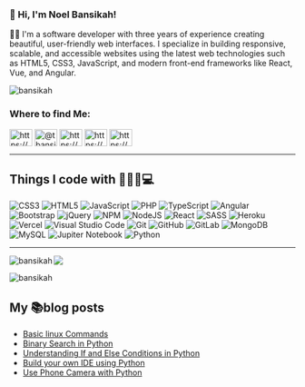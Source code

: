 ### 👋 Hi, I'm Noel Bansikah!

👨‍💻 I'm a software developer with three years of experience creating beautiful, user-friendly web interfaces. I specialize in building responsive, scalable, and accessible websites using the latest web technologies such as HTML5, CSS3, JavaScript, and modern front-end frameworks like React, Vue, and Angular.


<p align="left"> <img src="https://komarev.com/ghpvc/?username=bansikah&label=Profile%20views&color=0e75b6&style=flat" alt="bansikah" /> </p>

<h3 align="left">Where to find Me:</h3>
<p align="left">
<a href="https://dev.to/https://dev.to/bansikah" target="blank"><img align="center" src="https://raw.githubusercontent.com/rahuldkjain/github-profile-readme-generator/master/src/images/icons/Social/devto.svg" alt="https://dev.to/bansikah" height="30" width="40" /></a>
<a href="https://twitter.com/@tbansikah" target="blank"><img align="center" src="https://raw.githubusercontent.com/rahuldkjain/github-profile-readme-generator/master/src/images/icons/Social/twitter.svg" alt="@tbansikah" height="30" width="40" /></a>
<a href="https://linkedin.com/in/https://www.linkedin.com/feed/update/urn:li:share:7074558452550770688/" target="blank"><img align="center" src="https://raw.githubusercontent.com/rahuldkjain/github-profile-readme-generator/master/src/images/icons/Social/linked-in-alt.svg" alt="https://www.linkedin.com/feed/update/urn:li:share:7074558452550770688/" height="30" width="40" /></a>
<a href="https://hashnode.com/https://hashnode.com/edit/" target="blank"><img align="center" src="https://raw.githubusercontent.com/rahuldkjain/github-profile-readme-generator/master/src/images/icons/Social/hashnode.svg" alt="https://hashnode.com/edit/" height="30" width="40" /></a>
<a href="https://medium.com/https://medium.com/@tandapnoelbansikah/" target="blank"><img align="center" src="https://raw.githubusercontent.com/rahuldkjain/github-profile-readme-generator/master/src/images/icons/Social/medium.svg" alt="https://medium.com/@tandapnoelbansikah/" height="30" width="40" /></a>
</p>


---
## Things I code with 👨🏾‍💻💻

![CSS3](https://img.shields.io/badge/css3-%231572B6.svg?style=for-the-badge&logo=css3&logoColor=white) ![HTML5](https://img.shields.io/badge/html5-%23E34F26.svg?style=for-the-badge&logo=html5&logoColor=white) ![JavaScript](https://img.shields.io/badge/javascript-%23323330.svg?style=for-the-badge&logo=javascript&logoColor=%23F7DF1E) ![PHP](https://img.shields.io/badge/php-%23777BB4.svg?style=for-the-badge&logo=php&logoColor=white) ![TypeScript](https://img.shields.io/badge/typescript-%23007ACC.svg?style=for-the-badge&logo=typescript&logoColor=white) ![Angular](https://img.shields.io/badge/angular-%23DD0031.svg?style=for-the-badge&logo=angular&logoColor=white) ![Bootstrap](https://img.shields.io/badge/bootstrap-%23563D7C.svg?style=for-the-badge&logo=bootstrap&logoColor=white) ![jQuery](https://img.shields.io/badge/jquery-%230769AD.svg?style=for-the-badge&logo=jquery&logoColor=white) ![NPM](https://img.shields.io/badge/NPM-%23000000.svg?style=for-the-badge&logo=npm&logoColor=white) ![NodeJS](https://img.shields.io/badge/node.js-6DA55F?style=for-the-badge&logo=node.js&logoColor=white) ![React](https://img.shields.io/badge/react-%2320232a.svg?style=for-the-badge&logo=react&logoColor=%2361DAFB) ![SASS](https://img.shields.io/badge/SASS-hotpink.svg?style=for-the-badge&logo=SASS&logoColor=white) ![Heroku](https://img.shields.io/badge/heroku-%23430098.svg?style=for-the-badge&logo=heroku&logoColor=white) ![Vercel](https://img.shields.io/badge/vercel-%23000000.svg?style=for-the-badge&logo=vercel&logoColor=white) ![Visual Studio Code](https://img.shields.io/badge/Visual%20Studio%20Code-0078d7.svg?style=for-the-badge&logo=visual-studio-code&logoColor=white) ![Git](https://img.shields.io/badge/git-%23F05033.svg?style=for-the-badge&logo=git&logoColor=white) ![GitHub](https://img.shields.io/badge/github-%23121011.svg?style=for-the-badge&logo=github&logoColor=white) ![GitLab](https://img.shields.io/badge/gitlab-%23181717.svg?style=for-the-badge&logo=gitlab&logoColor=white) ![MongoDB](https://img.shields.io/badge/MongoDB-%234ea94b.svg?style=for-the-badge&logo=mongodb&logoColor=white) ![MySQL](https://img.shields.io/badge/mysql-%2300f.svg?style=for-the-badge&logo=mysql&logoColor=white) ![Jupiter Notebook](https://img.shields.io/badge/jupiternotebook-%23E34F26.svg?style=for-the-badge&logo=jupiternotebook&logoColor=white)  ![Python](https://img.shields.io/badge/Python-%234ea94b.svg?style=for-the-badge&logo=python&logoColor=white)
 
---


<p><img align="left" src="https://github-readme-stats.vercel.app/api/top-langs?username=bansikah&show_icons=true&locale=en&layout=compact" alt="bansikah" /></p>


<img src="https://github-readme-stats.vercel.app/api?username=bansikah&show_icons=true&theme=radical" />


<p><img align="center" src="https://github-readme-streak-stats.herokuapp.com/?user=bansikah&" alt="bansikah" /></p>

## My 📚blog posts
<!-- BLOG-POST-LIST:START -->
- [Basic linux Commands](https://bansikah.hashnode.dev/basic-linux-commands)
- [Binary Search in Python](https://bansikah.hashnode.dev/binary-search-in-python)
- [Understanding If and Else Conditions in Python](https://bansikah.hashnode.dev/understanding-if-and-else-conditions-in-python)
- [Build your own IDE using Python](https://bansikah.hashnode.dev/build-your-own-ide-using-python)
- [Use Phone Camera with Python](https://bansikah.hashnode.dev/use-phone-camera-with-python)
<!-- BLOG-POST-LIST:END -->
